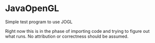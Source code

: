 # JavaOpenGL
Simple test program to use JOGL

Right now this is in the phase of importing code and trying to figure out what runs. No 
attribution or correctness should be assumed. 
